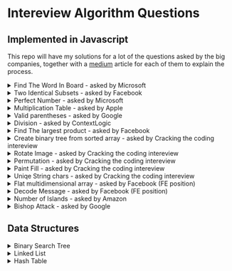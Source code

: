 # Intereview Algorithm Questions 
## Implemented in Javascript

This repo will have my solutions for a lot of the questions asked by the big companies, together with a [medium](http://www.google.com) article for each of them to explain the process. 


<details>
  <summary>Find The Word In Board - asked by Microsoft</summary>
  <p>
    <blockquote>
    Given a 2D matrix of characters and a target word,
    write a function that returns whether the word can be found
    in the matrix by going left-to-right, or up-to-down.
    For example, given the following matrix:

    [
        ['F', 'A', 'C', 'I'],
        ['O', 'B', 'Q', 'P'],
        ['A', 'N', 'O', 'B'],
        ['M', 'A', 'S', 'S']
    ]

and the target word 'FOAM', you should return true, since it's the leftmost column.
Similarly, given the target word 'MASS', you should return true, since it's the last row.
    </blockquote>
  </p>
    <br>
  <a href="./isWordExistInBoard.js">solution</a>
  <br>
  <a target="_blank" href="https://medium.com/@obiwankenoobi/interview-question-2-find-the-word-on-board-bba7756a7677">explanation</a>
  <br>
  <br>
</details>

<details>
  <summary>Two Identical Subsets - asked by Facebook</summary>
  <p>
    <blockquote>
        Given a multiset of integers, return whether it can be partitioned into two subsets whose sums are the same.
        For example, given the multiset {15, 5, 20, 10, 35, 15, 10}, it would return true, since we can split it up into {15, 5, 10, 15, 10} and {20, 35}, which both add up to 55.
        Given the multiset {15, 5, 20, 10, 35}, it would return false, since we can't split it up into two subsets that add up to the same sum.
    </blockquote>
  </p>
  <a href="./twoIdenticalSubsets.js">solution</a>
  <br>
  <a target="_blank" href="https://medium.com/@obiwankenoobi/interview-question-6-identical-subsets-9c7d787072c1">explanation</a>
  <br>
  <br>
</details>

<details>
  <summary>Perfect Number - asked by Microsoft</summary>
  <p>
    <blockquote>
        A number is considered perfect if its digits sum up to exactly 10.
        Given a positive integer n, return the n-th perfect number.
        For example, given 1, you should return 19. Given 2, you should return 28.
    </blockquote>
  </p>
  <a href="./isPerfectNumber.js">solution</a>
  <br>
  <a target="_blank" href="https://medium.com/@obiwankenoobi/interview-question-3-is-perfect-number-cb3eb963ae51">explanation</a>
    <br>
    <br>
</details>

<details>
  <summary>Multiplication Table - asked by Apple</summary>
    <p>
    <blockquote>
        Suppose you have a multiplication table that is N by N. That is,
        a 2D array where the value at the i-th row and j-th column is (i + 1) * (j + 1) (if 0-indexed) or i * j (if 1-indexed).
        Given integers N and X, write a function that returns the number of times X appears as a value in an N by N multiplication table.
        For example, given N = 6 and X = 12, you should return 4, since the multiplication table looks like this:

        | 1 |  2 |  3 |  4 |  5 |  6 |
        | 2 |  4 |  6 |  8 | 10 | 12 |
        | 3 |  6 |  9 | 12 | 15 | 18 |
        | 4 |  8 | 12 | 16 | 20 | 24 |
        | 5 | 10 | 15 | 20 | 25 | 30 |
        | 6 | 12 | 18 | 24 | 30 | 36 |
</blockquote>
  </p>
  <a href="./multiplicationTable.js">solution</a>
  <br>
  <a target="_blank" href="https://medium.com/@obiwankenoobi/interview-question-5-multiplication-table-69bea7a60869">explanation</a>
    <br>
    <br>
</details>

<details>
  <summary>Valid parentheses - asked by Google</summary>
    <p>
    <blockquote>
      Given a string of parentheses,
      write a function to compute the minimum number of parentheses to be removed to make the string valid (i.e. each open parenthesis is eventually closed).
      For example, given the string "()())()", you should return 1. Given the string ")(", you should return 2, since we must remove all of them. 
</blockquote>
  </p>
  <a href="./parentheses.js">solution</a>
  <br>
  <a target="_blank" href="https://medium.com/@obiwankenoobi/interview-question-4-valid-parentheses-aca4214b034b">explanation</a>
    <br>
    <br>
</details>

<details>
  <summary>Division - asked by ContextLogic</summary>
    <p>
      <blockquote>
        Implement division of two positive integers without using the division,
        multiplication, or modulus operators. Return the quotient as an integer,
        ignoring the remainder.
      </blockquote>
    </p>
  <a href="./division.js">solution</a>
  <br>
  explanation
    <br>
    <br>
</details>

<details>
  <summary>Find The largest product - asked by Facebook</summary>
    <p>
      <blockquote>
        Given a list of integers, return the largest product that can be made by multiplying any three integers.
        For example, if the list is [-10, -10, 5, 2], we should return 500, since that's -10 * -10 * 5.
        You can assume the list has at least three integers.
      </blockquote>
    </p>
  <a href="./findTheLargestMultiply.js">solution</a>
  <br>
  <a href="https://medium.com/@obiwankenoobi/interview-question-1-find-the-largest-multiplication-d20aa3723c9d" target="_blank">explanation</a>
    <br>
    <br>
</details>

<details>
  <summary>Create binary tree from sorted array - asked by Cracking the coding intereview</summary>
    <p>
      <blockquote>
        Given a sorted (increasing order) array, write an algorithm to create a binary tree with
        minimal height.
      </blockquote>
    </p>
  <a href="./minimalBinaryTree.js">solution</a>
  <br>
explanation
    <br>
    <br>
</details>


<details>
  <summary>Rotate Image - asked by Cracking the coding intereview</summary>
    <p>
      <blockquote>
        Given an image represented by an NxN matrix,
        write a method to rotate the image by 90 degrees. Can you do this in place?
      </blockquote>
    </p>
  <a href="./rotateImage.js">solution</a>
  <br>
explanation
    <br>
    <br>
</details>

<details>
  <summary>Permutation - asked by Cracking the coding intereview</summary>
    <p>
      <blockquote>
        Given a String, create all possible strings from it
        for example string = "abc" => ["abc", "bac", "bca", "cba", "cab", "acb"]
      </blockquote>
    </p>
  <a href="./permutation.js">solution</a>
  <br>
explanation
    <br>
    <br>
</details>


<details>
  <summary>Paint Fill - asked by Cracking the coding intereview</summary>
    <p>
      <blockquote>
        Implement the “paint fill” function that one might see on
        many image editing programs. That is, given a screen
        (represented by a 2 dimensional array of Colors), a point, and a new color,
        fill in the surrounding area until you hit a border of that color.’
      </blockquote>
    </p>
  <a href="./paintFill.js">solution</a>
  <br>
explanation
    <br>
    <br>
</details>



<details>
  <summary>Uniqe String chars - asked by Cracking the coding intereview</summary>
    <p>
      <blockquote>
        Implement an algorithm to determine if a string has all unique characters. What if you
        can not use additional data structures?
      </blockquote>
    </p>
  <a href="./isStringUniqe.js">solution</a>
  <br>
explanation
    <br>
    <br>
</details>

<details>
  <summary>Flat multidimensional array - asked by Facebook (FE position)</summary>
    <p>
      <blockquote>
        Given an array of any types, flat it so it wont have any nested arrays inside
      </blockquote>
    </p>
  <a href="./flattArr.js">solution</a>
  <br>
explanation
    <br>
    <br>
</details>

<details>
  <summary>Decode Message - asked by Facebook (FE position)</summary>
    <p>
      <blockquote>
        Given a grid of characters output a decoded message.
        The message for the following would be IROCLED.
        (diagonally down right and diagonally up right if you can't go further
        .. you continue doing this)

        I B C A L K A
        D R F C A E A
        G H O E L A D
  </blockquote>
  </p>
  <a href="./deCodeString.js">solution</a>
  <br>
explanation
    <br>
    <br>
</details>

<details>
  <summary>Number of Islands - asked by Amazon</summary>
    <p>
      <blockquote>
        Given a matrix of 1s and 0s, return the number of "islands" in the matrix.
        A 1 represents land and 0 represents water,
        so an island is a group of 1s that are neighboring whose perimeter
        is surrounded by water.
        For example, this matrix has 4 islands.

    1 0 0 0 0
    0 0 1 1 0
    0 1 1 0 0
    0 0 0 0 0
    1 1 0 0 1
    1 1 0 0 1
  </p>

   </blockquote>

  <a href="./islands.js">solution</a>
  <br>
  <a target="_blank" href="https://medium.com/@obiwankenoobi/interview-question-7-find-the-number-of-islands-1216eff9ede9">explanation</a>
    <br>
    <br>
</details>

<details>
  <summary>Bishop Attack - asked by Google</summary>
    <p>
      <blockquote>
  On our special chessboard,
  two bishops attack each other if they share the same diagonal.
  This includes bishops that have another bishop located between them,
  i.e. bishops can attack through pieces.
  You are given N bishops, represented as (row, column)
  tuples on a M by M chessboard.
  Write a function to count the number of pairs of bishops that attack each other.
  The ordering of the pair doesn't matter: (1, 2) is considered the same as (2, 1).
  For example, given M = 5 and the list of bishops:

    (0, 0)
    (1, 2)
    (2, 2)
    (4, 0)

  The board would look like this:

    [b 0 0 0 0]
    [0 0 b 0 0]
    [0 0 b 0 0]
    [0 0 0 0 0]
    [b 0 0 0 0]
  </p>

   </blockquote>

  <a href="./bishopsAttack.js">solution</a>
  <br>
  <a target="_blank" href="https://medium.com/@obiwankenoobi/interview-question-8-bishop-attacks-7780ca7b720">explanation</a>
    <br>
    <br>
</details>


## Data Structures

<details>
  <summary>Binary Search Tree</summary>
    <p>
      <blockquote>
        A binary search tree is a rooted binary tree, whose internal nodes each store a key (and optionally, an associated value) and each have two distinguished sub-trees, commonly denoted left and right. The tree additionally satisfies the binary search property, which states that the key in each node must be greater than or equal to any key stored in the left sub-tree, and less than or equal to any key stored in the right sub-tree.[1]:287 The leaves (final nodes) of the tree contain no key and have no structure to distinguish them from one another. <a href="https://en.wikipedia.org/wiki/Binary_search_tree" target="_blank">wikipedia</a>
      </blockquote>
    </p>
  <a href="./DataStructures/BST/BinarySearchTree.js">solution</a>
  <br>
  <a href="./DataStructures/BST/test.js">test</a>
  <br>
  explanation
    <br>
    <br>
</details>

<details>
  <summary>Linked List</summary>
    <p>
      <blockquote>
        In computer science, a Linked list is a linear collection of data elements, whose order is not given by their physical placement in memory. Instead, each element points to the next. It is a data structure consisting of a collection of nodes which together represent a sequence. In its most basic form, each node contains: data, and a reference (in other words, a link) to the next node in the sequence. This structure allows for efficient insertion or removal of elements from any position in the sequence during iteration. More complex variants add additional links, allowing more efficient insertion or removal of nodes at arbitrary positions. A drawback of linked lists is that access time is linear (and difficult to pipeline). Faster access, such as random access, is not feasible. Arrays have better cache locality compared to linked lists. <a href="https://en.wikipedia.org/wiki/Linked_list" target="_blank">wikipedia</a>
      </blockquote>
    </p>
  <a href="./DataStructures/LinkedList/LinkedList.js">solution</a>
  <br>
  <a href="./DataStructures/LinkedList/test.js">test</a>
  <br>
  explanation
    <br>
    <br>
</details>


<details>
  <summary>Hash Table</summary>
    <p>
      <blockquote>
  In computing, a hash table (hash map) is a data structure that implements an associative array abstract data type, a structure that can map keys to values. A hash table uses a hash function to compute an index into an array of buckets or slots, from which the desired value can be found.

  Ideally, the hash function will assign each key to a unique bucket, but most hash table designs employ an imperfect hash function, which might cause hash collisions where the hash function generates the same index for more than one key. Such collisions must be accommodated in some way.
<a href="https://en.wikipedia.org/wiki/Hash_table" target="_blank">wikipedia</a>
      </blockquote>
    </p>
  <a href="./DataStructures/HashTable/hashTable.js">solution</a>
  <br>
  <a href="./DataStructures/HashTable/test.js">test</a>
  <br>
  explanation
    <br>
    <br>
</details>